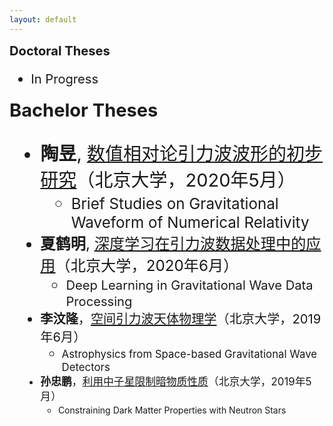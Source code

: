 ```yaml
---
layout: default
---
```


<style>
table {
  font-family: arial, sans-serif;
  border-collapse: collapse;
  width: 100%;
}

td, th {
  border: 1px solid #dddddd;
  text-align: left;
  padding: 8px;
}

tr:nth-child(odd) {
  background-color: #dddddd;
}
</style>

<big><big> **Doctoral Theses**

- In Progress

<big><big> **Bachelor Theses**

- **陶昱**, [数值相对论引力波波形的初步研究](TaoYu.pdf)（北京大学，2020年5月）
  - <small>Brief Studies on Gravitational Waveform of Numerical Relativity
- **夏鹤明**, [深度学习在引力波数据处理中的应用](XiaHeming.pdf)（北京大学，2020年6月）
  - <small>Deep Learning in Gravitational Wave Data Processing
- **李汶隆**，[空间引力波天体物理学](LiWenlong.pdf)（北京大学，2019年6月）
  - <small>Astrophysics from Space-based Gravitational Wave Detectors
- **孙忠鹏**，[利用中子星限制暗物质性质](SunZhongpeng.pdf)（北京大学，2019年5月）
  - <small>Constraining Dark Matter Properties with Neutron Stars 

